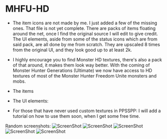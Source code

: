 # MHFU-HD

- The item icons are not made by me. I just added a few of the missing ones. That file is not yet complete. There are packs of items floating around the net, once I find the original source I will edit to give credit.
The UI elements, aside from some of the status icons which are from said pack, are all done by me from scratch. They are upscaled 8 times from the original UI, and they look good up to at least 2k.

- I highly encourage you to find Monster HD textures, there's also a pack of that around, it makes them look way better. With the coming of Monster Hunter Generations (Ultimate) we now have access to HD textures of most of the Monster Hunter Freedom Unite monsters and mobs.

- The items

- The UI elements:


- For those that have never used custom textures in PPSSPP: I will add a tutorial on how to use them soon, when I get some free time.

Random screenshots:
![ScreenShot](https://github.com/grimmtusk/MHFU-HD/blob/main/Screenshots/Screenshot%2001.png?raw=true)
![ScreenShot](https://github.com/grimmtusk/MHFU-HD/blob/main/Screenshots/Screenshot%2002.png?raw=true)
![ScreenShot](https://github.com/grimmtusk/MHFU-HD/blob/main/Screenshots/Screenshot%2003.png?raw=true)
![ScreenShot](https://github.com/grimmtusk/MHFU-HD/blob/main/Screenshots/Screenshot%2004.png?raw=true)
![ScreenShot](https://github.com/grimmtusk/MHFU-HD/blob/main/Screenshots/Screenshot%2005.png?raw=true)
